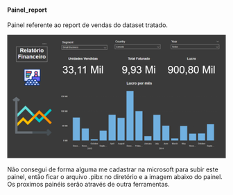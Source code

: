 #### Painel_report

Painel referente ao report de vendas do dataset tratado.

![Logo](https://github.com/joaovictordds/Painel_report/blob/main/painel.png)


Não consegui de forma alguma me cadastrar na microsoft para subir este painel, então ficar o arquivo .pibx no diretório e a imagem abaixo do painel.
Os proximos painéis serão através de outra ferramentas.

